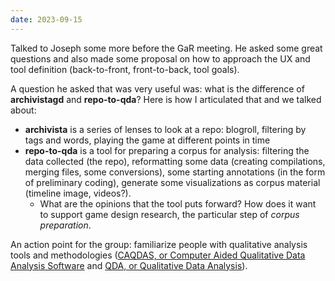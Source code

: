 ```yaml
---
date: 2023-09-15
---
```


Talked to Joseph some more before the GaR meeting. He asked some great questions and also made some proposal on how to approach the UX and tool definition (back-to-front, front-to-back, tool goals).

A question he asked that was very useful was: what is the difference of **archivistagd** and **repo-to-qda**? Here is how I articulated that and we talked about:

- **archivista** is a series of lenses to look at a repo: blogroll, filtering by tags and words, playing the game at different points in time
- **repo-to-qda** is a tool for preparing a corpus for analysis: filtering the data collected (the repo), reformatting some data (creating compilations, merging files, some conversions), some starting annotations (in the form of preliminary coding), generate some visualizations as corpus material (timeline image, videos?).
	- What are the opinions that the tool puts forward? How does it want to support game design research, the particular step of *corpus preparation*. 

An action point for the group: familiarize people with qualitative analysis tools and methodologies ([CAQDAS, or Computer Aided Qualitative Data Analysis Software](glossary.md#CAQDAS,%20or%20Computer%20Aided%20Qualitative%20Data%20Analysis%20Software) and [QDA, or Qualitative Data Analysis](glossary.md#QDA,%20or%20Qualitative%20Data%20Analysis)).
